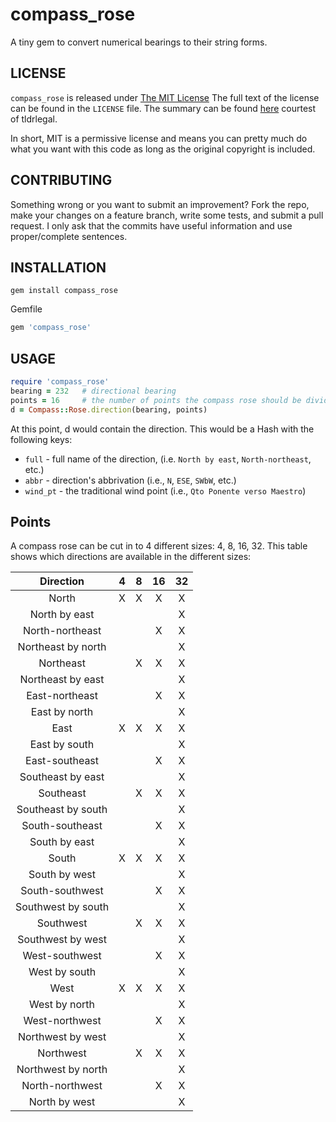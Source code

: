 compass_rose
=================

A tiny gem to convert numerical bearings to their string forms.

LICENSE
-------
`compass_rose` is released under
[The MIT License](http://opensource.org/licenses/MIT) The full text of the
license can be found in the `LICENSE` file. The summary can be found
[here](https://tldrlegal.com/license/mit-license#summary) courtest of
tldrlegal.

In short, MIT is a permissive license and means you can pretty much do what you
want with this code as long as the original copyright is included.

CONTRIBUTING
------------
Something wrong or you want to submit an improvement? Fork the repo, make your
changes on a feature branch, write some tests, and submit a pull request. I
only ask that the commits have useful information and use proper/complete
sentences.

INSTALLATION
------------

```shell
gem install compass_rose
```

Gemfile

```Ruby
gem 'compass_rose'
```

USAGE
-----

```Ruby
require 'compass_rose'
bearing = 232   # directional bearing
points = 16     # the number of points the compass rose should be divided into
d = Compass::Rose.direction(bearing, points)
```

At this point, d would contain the direction. This would be a Hash with the
following keys:

* `full` - full name of the direction, (i.e. `North by east`,
`North-northeast`, etc.)
* `abbr` - direction's abbrivation (i.e., `N`, `ESE`, `SWbW`, etc.)
* `wind_pt` - the traditional wind point (i.e., `Qto Ponente verso Maestro`)

Points
------
A compass rose can be cut in to 4 different sizes: 4, 8, 16, 32. This table
shows which directions are available in the different sizes:

|     Direction      | 4 | 8 | 16 | 32 |
|:------------------:|:-:|:-:|:--:|:--:|
| North              | X | X |  X |  X |
| North by east      |   |   |    |  X |
| North-northeast    |   |   |  X |  X |
| Northeast by north |   |   |    |  X |
| Northeast          |   | X |  X |  X |
| Northeast by east  |   |   |    |  X |
| East-northeast     |   |   |  X |  X |
| East by north      |   |   |    |  X |
| East               | X | X |  X |  X |
| East by south      |   |   |    |  X |
| East-southeast     |   |   |  X |  X |
| Southeast by east  |   |   |    |  X |
| Southeast          |   | X |  X |  X |
| Southeast by south |   |   |    |  X |
| South-southeast    |   |   |  X |  X |
| South by east      |   |   |    |  X |
| South              | X | X |  X |  X |
| South by west      |   |   |    |  X |
| South-southwest    |   |   |  X |  X |
| Southwest by south |   |   |    |  X |
| Southwest          |   | X |  X |  X |
| Southwest by west  |   |   |    |  X |
| West-southwest     |   |   |  X |  X |
| West by south      |   |   |    |  X |
| West               | X | X |  X |  X |
| West by north      |   |   |    |  X |
| West-northwest     |   |   |  X |  X |
| Northwest by west  |   |   |    |  X |
| Northwest          |   | X |  X |  X |
| Northwest by north |   |   |    |  X |
| North-northwest    |   |   |  X |  X |
| North by west      |   |   |    |  X |
